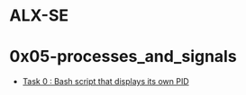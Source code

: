 # ALX-SE
# 0x05-processes_and_signals
- [Task 0 : Bash script that displays its own PID](0-what-is-my-pid)
